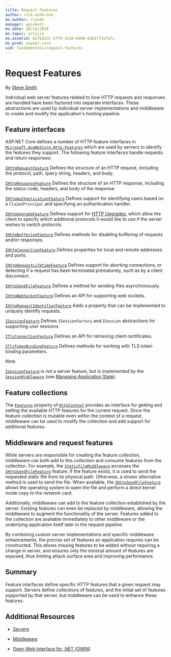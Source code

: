 ```yaml
---
title: Request Features
author: rick-anderson
ms.author: riande
manager: wpickett
ms.date: 10/14/2016
ms.topic: article
ms.assetid: d1fbd23c-2ff9-4216-b908-0201ff3afb7c
ms.prod: aspnet-core
uid: fundamentals/request-features
---
```

# Request Features

By [Steve Smith](http://ardalis.com)

Individual web server features related to how HTTP requests and responses are handled have been factored into separate interfaces. These abstractions are used by individual server implementations and middleware to create and modify the application's hosting pipeline.

## Feature interfaces

ASP.NET Core defines a number of HTTP feature interfaces in [`Microsoft.AspNetCore.Http.Features`](http://docs.asp.net/projects/api/en/latest/autoapi/Microsoft/AspNetCore/Http/Features/index.html#Microsoft.AspNetCore.Http.Features) which are used by servers to identify the features they support. The following feature interfaces handle requests and return responses:

[`IHttpRequestFeature`](http://docs.asp.net/projects/api/en/latest/autoapi/Microsoft/AspNetCore/Http/Features/IHttpRequestFeature/index.html#Microsoft.AspNetCore.Http.Features.IHttpRequestFeature)
   Defines the structure of an HTTP request, including the protocol, path, query string, headers, and body.

[`IHttpResponseFeature`](http://docs.asp.net/projects/api/en/latest/autoapi/Microsoft/AspNetCore/Http/Features/IHttpResponseFeature/index.html#Microsoft.AspNetCore.Http.Features.IHttpResponseFeature)
   Defines the structure of an HTTP response, including the status code, headers, and body of the response.

[`IHttpAuthenticationFeature`](http://docs.asp.net/projects/api/en/latest/autoapi/Microsoft/AspNetCore/Http/Features/Authentication/IHttpAuthenticationFeature/index.html#Microsoft.AspNetCore.Http.Features.Authentication.IHttpAuthenticationFeature)
   Defines support for identifying users based on a `ClaimsPrincipal` and specifying an authentication handler.

[`IHttpUpgradeFeature`](http://docs.asp.net/projects/api/en/latest/autoapi/Microsoft/AspNetCore/Http/Features/IHttpUpgradeFeature/index.html#Microsoft.AspNetCore.Http.Features.IHttpUpgradeFeature)
   Defines support for [HTTP Upgrades](https://tools.ietf.org/html/rfc2616.html#section-14.42), which allow the client to specify which additional protocols it would like to use if the server wishes to switch protocols.

[`IHttpBufferingFeature`](http://docs.asp.net/projects/api/en/latest/autoapi/Microsoft/AspNetCore/Http/Features/IHttpBufferingFeature/index.html#Microsoft.AspNetCore.Http.Features.IHttpBufferingFeature)
   Defines methods for disabling buffering of requests and/or responses.

[`IHttpConnectionFeature`](http://docs.asp.net/projects/api/en/latest/autoapi/Microsoft/AspNetCore/Http/Features/IHttpConnectionFeature/index.html#Microsoft.AspNetCore.Http.Features.IHttpConnectionFeature)
   Defines properties for local and remote addresses and ports.

[`IHttpRequestLifetimeFeature`](http://docs.asp.net/projects/api/en/latest/autoapi/Microsoft/AspNetCore/Http/Features/IHttpRequestLifetimeFeature/index.html#Microsoft.AspNetCore.Http.Features.IHttpRequestLifetimeFeature)
   Defines support for aborting connections, or detecting if a request has been terminated prematurely, such as by a client disconnect.

[`IHttpSendFileFeature`](http://docs.asp.net/projects/api/en/latest/autoapi/Microsoft/AspNetCore/Http/Features/IHttpSendFileFeature/index.html#Microsoft.AspNetCore.Http.Features.IHttpSendFileFeature)
   Defines a method for sending files asynchronously.

[`IHttpWebSocketFeature`](http://docs.asp.net/projects/api/en/latest/autoapi/Microsoft/AspNetCore/Http/Features/IHttpWebSocketFeature/index.html#Microsoft.AspNetCore.Http.Features.IHttpWebSocketFeature)
   Defines an API for supporting web sockets.

[`IHttpRequestIdentifierFeature`](http://docs.asp.net/projects/api/en/latest/autoapi/Microsoft/AspNetCore/Http/Features/IHttpRequestIdentifierFeature/index.html#Microsoft.AspNetCore.Http.Features.IHttpRequestIdentifierFeature)
   Adds a property that can be implemented to uniquely identify requests.

[`ISessionFeature`](http://docs.asp.net/projects/api/en/latest/autoapi/Microsoft/AspNetCore/Http/Features/ISessionFeature/index.html#Microsoft.AspNetCore.Http.Features.ISessionFeature)
   Defines `ISessionFactory` and `ISession` abstractions for supporting user sessions.

[`ITlsConnectionFeature`](http://docs.asp.net/projects/api/en/latest/autoapi/Microsoft/AspNetCore/Http/Features/ITlsConnectionFeature/index.html#Microsoft.AspNetCore.Http.Features.ITlsConnectionFeature)
   Defines an API for retrieving client certificates.

[`ITlsTokenBindingFeature`](http://docs.asp.net/projects/api/en/latest/autoapi/Microsoft/AspNetCore/Http/Features/ITlsTokenBindingFeature/index.html#Microsoft.AspNetCore.Http.Features.ITlsTokenBindingFeature)
   Defines methods for working with TLS token binding parameters.

> [!NOTE]
> [`ISessionFeature`](http://docs.asp.net/projects/api/en/latest/autoapi/Microsoft/AspNetCore/Http/Features/ISessionFeature/index.html#Microsoft.AspNetCore.Http.Features.ISessionFeature) is not a server feature, but is implemented by the [`SessionMiddleware`](http://docs.asp.net/projects/api/en/latest/autoapi/Microsoft/AspNetCore/Session/SessionMiddleware/index.html#Microsoft.AspNetCore.Session.SessionMiddleware) (see [Managing Application State](app-state.md)).

## Feature collections

The [`Features`](http://docs.asp.net/projects/api/en/latest/autoapi/Microsoft/AspNetCore/Http/HttpContext/index.html#Microsoft.AspNetCore.Http.HttpContext.Features) property of [`HttpContext`](http://docs.asp.net/projects/api/en/latest/autoapi/Microsoft/AspNetCore/Http/HttpContext/index.html#Microsoft.AspNetCore.Http.HttpContext) provides an interface for getting and setting the available HTTP features for the current request. Since the feature collection is mutable even within the context of a request, middleware can be used to modify the collection and add support for additional features.

## Middleware and request features

While servers are responsible for creating the feature collection, middleware can both add to this collection and consume features from the collection. For example, the [`StaticFileMiddleware`](http://docs.asp.net/projects/api/en/latest/autoapi/Microsoft/AspNetCore/StaticFiles/StaticFileMiddleware/index.html#Microsoft.AspNetCore.StaticFiles.StaticFileMiddleware) accesses the [`IHttpSendFileFeature`](http://docs.asp.net/projects/api/en/latest/autoapi/Microsoft/AspNetCore/Http/Features/IHttpSendFileFeature/index.html#Microsoft.AspNetCore.Http.Features.IHttpSendFileFeature) feature. If the feature exists, it is used to send the requested static file from its physical path. Otherwise, a slower alternative method is used to send the file. When available, the [`IHttpSendFileFeature`](http://docs.asp.net/projects/api/en/latest/autoapi/Microsoft/AspNetCore/Http/Features/IHttpSendFileFeature/index.html#Microsoft.AspNetCore.Http.Features.IHttpSendFileFeature) allows the operating
system to open the file and perform a direct kernel mode copy to the network card.

Additionally, middleware can add to the feature collection established by the server. Existing features can even be replaced by middleware, allowing the middleware to augment the functionality of the server. Features added to the collection are available immediately to other middleware or the underlying application itself later in the request pipeline.

By combining custom server implementations and specific middleware enhancements, the precise set of features an application requires can be constructed. This allows missing features to be added without requiring a change in server, and ensures only the minimal amount of features are exposed, thus limiting attack surface area and improving performance.

## Summary

Feature interfaces define specific HTTP features that a given request may support. Servers define collections of features, and the initial set of features supported by that server, but middleware can be used to enhance these features.

## Additional Resources

* [Servers](servers.md)

* [Middleware](middleware.md)

* [Open Web Interface for .NET (OWIN)](owin.md)
